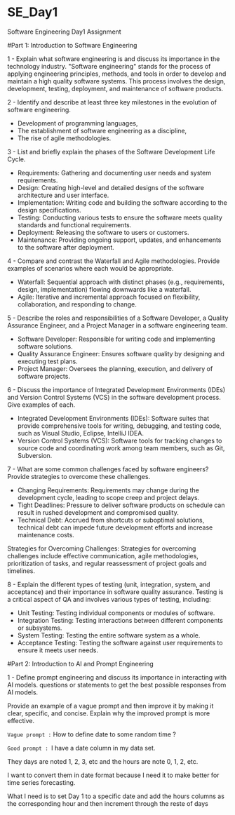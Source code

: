 # SE_Day1
Software Engineering Day1 Assignment

#Part 1: Introduction to Software Engineering

1 - Explain what software engineering is and discuss its importance in the technology industry.
  "Software engineering" stands for the process of applying engineering principles, methods, and tools in order to develop and maintain a high quality software systems. This process involves the design, development, testing, deployment, and maintenance of software products.

2 - Identify and describe at least three key milestones in the evolution of software engineering.
  * Development of programming languages,
  * The establishment of software engineering as a discipline,
  * The rise of agile methodologies.

3 - List and briefly explain the phases of the Software Development Life Cycle.
  *  Requirements: Gathering and documenting user needs and system requirements.
  * Design: Creating high-level and detailed designs of the software architecture and user interface.
  * Implementation: Writing code and building the software according to the design specifications.
  * Testing: Conducting various tests to ensure the software meets quality standards and functional requirements.
  * Deployment: Releasing the software to users or customers.
  * Maintenance: Providing ongoing support, updates, and enhancements to the software after deployment.

4 - Compare and contrast the Waterfall and Agile methodologies. Provide examples of scenarios where each would be appropriate.
  - Waterfall: Sequential approach with distinct phases (e.g., requirements, design, implementation) flowing downwards like a waterfall.
  - Agile: Iterative and incremental approach focused on flexibility, collaboration, and responding to change.


5 - Describe the roles and responsibilities of a Software Developer, a Quality Assurance Engineer, and a Project Manager in a software engineering team.
  - Software Developer: Responsible for writing code and implementing software solutions.
  - Quality Assurance Engineer: Ensures software quality by designing and executing test plans.
  - Project Manager: Oversees the planning, execution, and delivery of software projects.

6 - Discuss the importance of Integrated Development Environments (IDEs) and Version Control Systems (VCS) in the software development process. Give examples of each.
  - Integrated Development Environments (IDEs): Software suites that provide comprehensive tools for writing, debugging, and testing code, such as Visual Studio, Eclipse, IntelliJ IDEA.
  - Version Control Systems (VCS): Software tools for tracking changes to source code and coordinating work among team members, such as Git, Subversion.


7 - What are some common challenges faced by software engineers? Provide strategies to overcome these challenges.
  - Changing Requirements: Requirements may change during the development cycle, leading to scope creep and project delays.
  - Tight Deadlines: Pressure to deliver software products on schedule can result in rushed development and compromised quality.
  - Technical Debt: Accrued from shortcuts or suboptimal solutions, technical debt can impede future development efforts and increase maintenance costs.

Strategies for Overcoming Challenges: Strategies for overcoming challenges include effective communication, agile methodologies, prioritization of tasks, and regular reassessment of project goals and timelines.


8 - Explain the different types of testing (unit, integration, system, and acceptance) and their importance in software quality assurance.
Testing is a critical aspect of QA and involves various types of testing, including:
  - Unit Testing: Testing individual components or modules of software.
  - Integration Testing: Testing interactions between different components or subsystems.
  - System Testing: Testing the entire software system as a whole.
  - Acceptance Testing: Testing the software against user requirements to ensure it meets user needs.


#Part 2: Introduction to AI and Prompt Engineering


1 - Define prompt engineering and discuss its importance in interacting with AI models.
  questions or statements to get the best possible responses from AI models. 


Provide an example of a vague prompt and then improve it by making it clear, specific, and concise. Explain why the improved prompt is more effective.

<code>Vague prompt :</code> How to define date to some random time ? 

<code>Good prompt : </code>I have a date column in my data set.

They days are noted 1, 2, 3, etc and the hours are note 0, 1, 2, etc. 

I want to convert them in date format because I need it to make better for time series forecasting. 

What I need is to set Day 1 to a specific date and add the hours columns as the corresponding hour and then increment through the reste of days</code>
